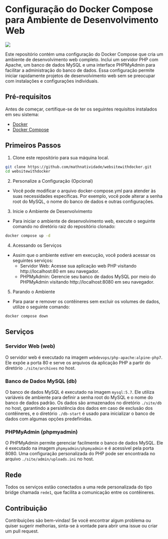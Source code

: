 # Configuração do Docker Compose para Ambiente de Desenvolvimento Web

[<img src="https://img.shields.io/badge/linkedin-%230077B5.svg?&style=for-the-badge&logo=linkedin&logoColor=white" />](https://www.linkedin.com/in/matheusnatividade/)

Este repositório contém uma configuração do Docker Compose que cria um ambiente de desenvolvimento web completo. Inclui um servidor PHP com Apache, um banco de dados MySQL e uma interface PHPMyAdmin para facilitar a administração do banco de dados. Essa configuração permite iniciar rapidamente projetos de desenvolvimento web sem se preocupar com instalações e configurações individuais.

## Pré-requisitos

Antes de começar, certifique-se de ter os seguintes requisitos instalados em seu sistema:

- [Docker](https://www.docker.com/get-started)
- [Docker Compose](https://docs.docker.com/compose/install/)

## Primeiros Passos

1. Clone este repositório para sua máquina local.
```bash
git clone https://github.com/mathnatividade/websitewithdocker.git
cd websitewithdocker
```

2. Personalize a Configuração (Opcional)
- Você pode modificar o arquivo docker-compose.yml para atender às suas necessidades específicas. Por exemplo, você pode alterar a senha root do MySQL, o nome do banco de dados e outras configurações.

3. Inicie o Ambiente de Desenvolvimento
- Para iniciar o ambiente de desenvolvimento web, execute o seguinte comando no diretório raiz do repositório clonado:
```bash
docker compose up -d
```

4. Acessando os Serviços
- Assim que o ambiente estiver em execução, você poderá acessar os seguintes serviços:
    - Servidor Web: Acesse sua aplicação web PHP visitando http://localhost:80 em seu navegador.
    - PHPMyAdmin: Gerencie seu banco de dados MySQL por meio do PHPMyAdmin visitando http://localhost:8080 em seu navegador.

5. Parando o Ambiente
- Para parar e remover os contêineres sem excluir os volumes de dados, utilize o seguinte comando:
```bash
docker compose down
```

## Serviços
### Servidor Web (web)
O servidor web é executado na imagem `webdevops/php-apache:alpine-php7`. Ele expõe a porta 80 e serve os arquivos da aplicação PHP a partir do diretório `./site/archives` no host.

### Banco de Dados MySQL (db)
O banco de dados MySQL é executado na imagem `mysql:5.7`. Ele utiliza variáveis de ambiente para definir a senha root do MySQL e o nome do banco de dados padrão. Os dados são armazenados no diretório `./site/db` no host, garantindo a persistência dos dados em caso de exclusão dos contêineres, e o diretório `./db-start` é usado para inicializar o banco de dados com algumas opções predefinidas.

### PHPMyAdmin (phpmyadmin)
O PHPMyAdmin permite gerenciar facilmente o banco de dados MySQL. Ele é executado na imagem `phpmyadmin/phpmyadmin` e é acessível pela porta 8080. Uma configuração personalizada do PHP pode ser encontrada no arquivo `./site/admin/uploads.ini` no host.

## Rede
Todos os serviços estão conectados a uma rede personalizada do tipo bridge chamada `rede1`, que facilita a comunicação entre os contêineres.

## Contribuição
Contribuições são bem-vindas! Se você encontrar algum problema ou quiser sugerir melhorias, sinta-se à vontade para abrir uma issue ou criar um pull request.
